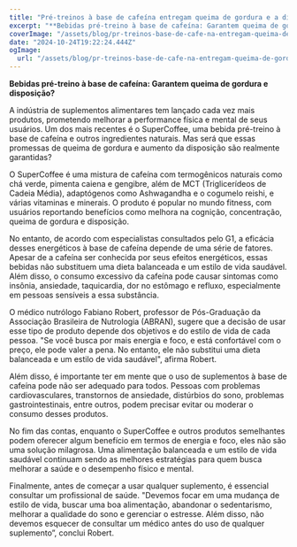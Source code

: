 ```yaml
---
title: "Pré-treinos à base de cafeína entregam queima de gordura e a disposição prometidas?"
excerpt: "**Bebidas pré-treino à base de cafeína: Garantem queima de gordura e disposição?**  A indústria de suplementos alimentares tem lançado cada vez mais p"
coverImage: "/assets/blog/pr-treinos-base-de-cafe-na-entregam-queima-de-gordura-e-a-disposi-o-prometidas.jpg"
date: "2024-10-24T19:22:24.444Z"
ogImage:
  url: "/assets/blog/pr-treinos-base-de-cafe-na-entregam-queima-de-gordura-e-a-disposi-o-prometidas.jpg"
---
```


**Bebidas pré-treino à base de cafeína: Garantem queima de gordura e disposição?**

A indústria de suplementos alimentares tem lançado cada vez mais produtos, prometendo melhorar a performance física e mental de seus usuários. Um dos mais recentes é o SuperCoffee, uma bebida pré-treino à base de cafeína e outros ingredientes naturais. Mas será que essas promessas de queima de gordura e aumento da disposição são realmente garantidas? 

O SuperCoffee é uma mistura de cafeína com termogênicos naturais como chá verde, pimenta caiena e gengibre, além de MCT (Triglicerídeos de Cadeia Média), adaptógenos como Ashwagandha e o cogumelo reishi, e várias vitaminas e minerais. O produto é popular no mundo fitness, com usuários reportando benefícios como melhora na cognição, concentração, queima de gordura e disposição.

No entanto, de acordo com especialistas consultados pelo G1, a eficácia desses energéticos à base de cafeína depende de uma série de fatores. Apesar de a cafeína ser conhecida por seus efeitos energéticos, essas bebidas não substituem uma dieta balanceada e um estilo de vida saudável. Além disso, o consumo excessivo da cafeína pode causar sintomas como insônia, ansiedade, taquicardia, dor no estômago e refluxo, especialmente em pessoas sensíveis a essa substância.

O médico nutrólogo Fabiano Robert, professor de Pós-Graduação da Associação Brasileira de Nutrologia (ABRAN), sugere que a decisão de usar esse tipo de produto depende dos objetivos e do estilo de vida de cada pessoa. "Se você busca por mais energia e foco, e está confortável com o preço, ele pode valer a pena. No entanto, ele não substitui uma dieta balanceada e um estilo de vida saudável", afirma Robert.

Além disso, é importante ter em mente que o uso de suplementos à base de cafeína pode não ser adequado para todos. Pessoas com problemas cardiovasculares, transtornos de ansiedade, distúrbios do sono, problemas gastrointestinais, entre outros, podem precisar evitar ou moderar o consumo desses produtos.

No fim das contas, enquanto o SuperCoffee e outros produtos semelhantes podem oferecer algum benefício em termos de energia e foco, eles não são uma solução milagrosa. Uma alimentação balanceada e um estilo de vida saudável continuam sendo as melhores estratégias para quem busca melhorar a saúde e o desempenho físico e mental.

Finalmente, antes de começar a usar qualquer suplemento, é essencial consultar um profissional de saúde. "Devemos focar em uma mudança de estilo de vida, buscar uma boa alimentação, abandonar o sedentarismo, melhorar a qualidade do sono e gerenciar o estresse. Além disso, não devemos esquecer de consultar um médico antes do uso de qualquer suplemento”, conclui Robert.
